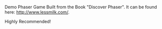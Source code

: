 Demo Phaser Game Built from the Book "Discover Phaser". It can be found here: http://www.lessmilk.com/.

Highly Recommended!